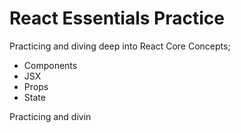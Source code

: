# React Essentials Practice

Practicing and diving deep into React Core Concepts; 
- Components
- JSX
- Props
- State

Practicing and divin